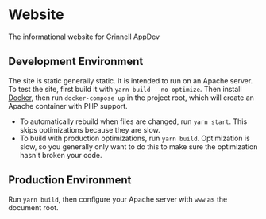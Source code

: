 # Website

The informational website for Grinnell AppDev

## Development Environment

The site is static generally static. It is intended to run on an Apache
server. To test the site, first build it with `yarn build --no-optimize`.
Then install [Docker](https://www.docker.com/get-docker), then run
`docker-compose up` in the project root, which will create an Apache
container with PHP support.

*   To automatically rebuild when files are changed, run `yarn start`. This skips
    optimizations because they are slow.
*   To build with production optimizations, run `yarn build`. Optimization is
    slow, so you generally only want to do this to make sure the optimization
    hasn't broken your code.

## Production Environment

Run `yarn build`, then configure your Apache server with `www` as the
document root.
